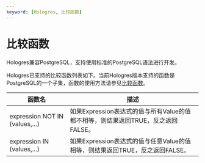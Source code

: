 ```yaml
---
keyword: [Hologres, 比较函数]
---
```


# 比较函数

Hologres兼容PostgreSQL，支持使用标准的PostgreSQL语法进行开发。

Hologres已支持的比较函数列表如下。当前Hologres版本支持的函数是PostgreSQL的一个子集，函数的使用方法请参见[比较函数](https://www.postgresql.org/docs/11/functions-comparisons.html)。

|函数名|描述|
|---|--|
|expression NOT IN \(values,...\)|如果Expression表达式的值与所有Value的值都不相等，则结果返回TRUE，反之返回FALSE。|
|expression IN \(values,...\)|如果Expression表达式的值与任意Value的值相等，则结果返回TRUE，反之返回FALSE。|

